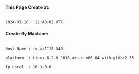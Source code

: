 
   
#### This Page Create at:

```bash

2024-01-18 - 22:48:02 UTC

```

#### Create By Machine:

```bash

Host Name : fv-az1118-343

platform  : Linux-6.2.0-1018-azure-x86_64-with-glibc2.35

Ip Local  : 10.1.0.6

```

